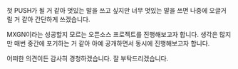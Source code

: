 첫 PUSH가 될 거 같아 멋있는 말을 쓰고 싶지만 너무 멋있는 말을 쓰면 나중에 오글거릴 거 같아 간단하게 쓰겠습니다.

MXGN이라는 성공할지 모르는 오픈소스 프로젝트를 진행해보고자 합니다.
생각은 많지만 매번 중간에 포기하는 거 같아 아예 공개하면서 동시에 진행해보고자 합니다.

어떠한 의견이든 감사히 경청하겠습니다. 잘 부탁드리겠습니다.